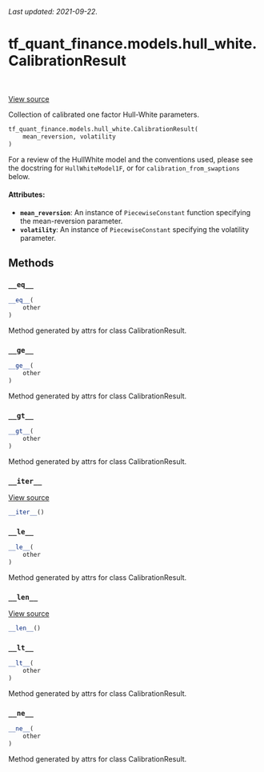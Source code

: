<!--
This file is generated by a tool. Do not edit directly.
For open-source contributions the docs will be updated automatically.
-->

*Last updated: 2021-09-22.*

<div itemscope itemtype="http://developers.google.com/ReferenceObject">
<meta itemprop="name" content="tf_quant_finance.models.hull_white.CalibrationResult" />
<meta itemprop="path" content="Stable" />
<meta itemprop="property" content="__eq__"/>
<meta itemprop="property" content="__ge__"/>
<meta itemprop="property" content="__gt__"/>
<meta itemprop="property" content="__init__"/>
<meta itemprop="property" content="__iter__"/>
<meta itemprop="property" content="__le__"/>
<meta itemprop="property" content="__len__"/>
<meta itemprop="property" content="__lt__"/>
<meta itemprop="property" content="__ne__"/>
</div>

# tf_quant_finance.models.hull_white.CalibrationResult

<!-- Insert buttons and diff -->

<table class="tfo-notebook-buttons tfo-api" align="left">
</table>

<a target="_blank" href="https://github.com/google/tf-quant-finance/blob/master/tf_quant_finance/models/hull_white/calibration.py">View source</a>



Collection of calibrated one factor Hull-White parameters.

```python
tf_quant_finance.models.hull_white.CalibrationResult(
    mean_reversion, volatility
)
```



<!-- Placeholder for "Used in" -->

For a review of the HullWhite model and the conventions used, please see the
docstring for `HullWhiteModel1F`, or for `calibration_from_swaptions` below.

#### Attributes:

* <b>`mean_reversion`</b>: An instance of `PiecewiseConstant` function specifying the
  mean-reversion parameter.
* <b>`volatility`</b>:  An instance of `PiecewiseConstant` specifying the volatility
  parameter.

## Methods

<h3 id="__eq__"><code>__eq__</code></h3>

```python
__eq__(
    other
)
```

Method generated by attrs for class CalibrationResult.


<h3 id="__ge__"><code>__ge__</code></h3>

```python
__ge__(
    other
)
```

Method generated by attrs for class CalibrationResult.


<h3 id="__gt__"><code>__gt__</code></h3>

```python
__gt__(
    other
)
```

Method generated by attrs for class CalibrationResult.


<h3 id="__iter__"><code>__iter__</code></h3>

<a target="_blank" href="https://github.com/google/tf-quant-finance/blob/master/tf_quant_finance/utils/dataclass.py">View source</a>

```python
__iter__()
```




<h3 id="__le__"><code>__le__</code></h3>

```python
__le__(
    other
)
```

Method generated by attrs for class CalibrationResult.


<h3 id="__len__"><code>__len__</code></h3>

<a target="_blank" href="https://github.com/google/tf-quant-finance/blob/master/tf_quant_finance/utils/dataclass.py">View source</a>

```python
__len__()
```




<h3 id="__lt__"><code>__lt__</code></h3>

```python
__lt__(
    other
)
```

Method generated by attrs for class CalibrationResult.


<h3 id="__ne__"><code>__ne__</code></h3>

```python
__ne__(
    other
)
```

Method generated by attrs for class CalibrationResult.




